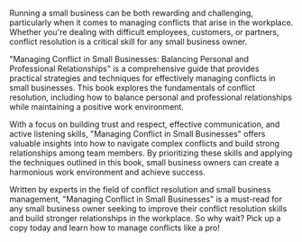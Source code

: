 Running a small business can be both rewarding and challenging, particularly when it comes to managing conflicts that arise in the workplace. Whether you're dealing with difficult employees, customers, or partners, conflict resolution is a critical skill for any small business owner.

"Managing Conflict in Small Businesses: Balancing Personal and Professional Relationships" is a comprehensive guide that provides practical strategies and techniques for effectively managing conflicts in small businesses. This book explores the fundamentals of conflict resolution, including how to balance personal and professional relationships while maintaining a positive work environment.

With a focus on building trust and respect, effective communication, and active listening skills, "Managing Conflict in Small Businesses" offers valuable insights into how to navigate complex conflicts and build strong relationships among team members. By prioritizing these skills and applying the techniques outlined in this book, small business owners can create a harmonious work environment and achieve success.

Written by experts in the field of conflict resolution and small business management, "Managing Conflict in Small Businesses" is a must-read for any small business owner seeking to improve their conflict resolution skills and build stronger relationships in the workplace. So why wait? Pick up a copy today and learn how to manage conflicts like a pro!
